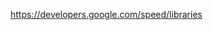 

https://developers.google.com/speed/libraries


<script src="https://ajax.googleapis.com/ajax/libs/jquery/3.6.0/jquery.min.js"></script>

